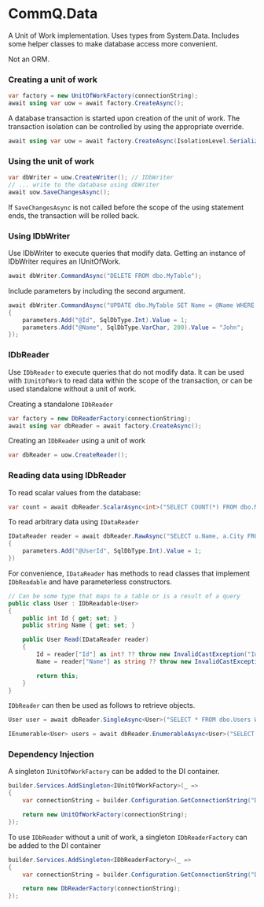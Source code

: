 # CommQ.Data

A Unit of Work implementation. Uses types from System.Data. Includes some helper classes to make database access more convenient.  
  
Not an ORM.

### Creating a unit of work
```csharp
var factory = new UnitOfWorkFactory(connectionString);
await using var uow = await factory.CreateAsync();
```
A database transaction is started upon creation of the unit of work. The transaction isolation can be controlled by using the appropriate override.
```csharp
await using var uow = await factory.CreateAsync(IsolationLevel.Serializable);
```

### Using the unit of work
```csharp
var dbWriter = uow.CreateWriter(); // IDbWriter
// ... write to the database using dbWriter
await uow.SaveChangesAsync();
```
If `SaveChangesAsync` is not called before the scope of the using statement ends, the transaction will be rolled back.

### Using IDbWriter
Use IDbWriter to execute queries that modify data. Getting an instance of IDbWriter requires an IUnitOfWork.
```csharp
await dbWriter.CommandAsync("DELETE FROM dbo.MyTable");
```
Include parameters by including the second argument.
```csharp
await dbWriter.CommandAsync("UPDATE dbo.MyTable SET Name = @Name WHERE Id = @Id", parameters =>
{
    parameters.Add("@Id", SqlDbType.Int).Value = 1;
    parameters.Add("@Name", SqlDbType.VarChar, 200).Value = "John";
});
```

### IDbReader
Use `IDbReader` to execute queries that do not modify data. It can be used with `IUnitOfWork` to read data within the scope of the transaction, or can be used standalone without a unit of work.  
  
Creating a standalone `IDbReader`
```csharp
var factory = new DbReaderFactory(connectionString);
await using var dbReader = await factory.CreateAsync();
```
  
Creating an `IDbReader` using a unit of work
```csharp
var dbReader = uow.CreateReader();
```

### Reading data using IDbReader
To read scalar values from the database:
```csharp
var count = await dbReader.ScalarAsync<int>("SELECT COUNT(*) FROM dbo.MyTable");
```
  
To read arbitrary data using `IDataReader`
```csharp
IDataReader reader = await dbReader.RawAsync("SELECT u.Name, a.City FROM dbo.Users u JOIN dbo.Address a on a.UserId = u.Id WHERE u.Id = @UserId", parameters =>
{
    parameters.Add("@UserId", SqlDbType.Int).Value = 1;
})
```

For convenience, `IDataReader` has methods to read classes that implement `IDbReadable` and have parameterless constructors.

```csharp
// Can be some type that maps to a table or is a result of a query
public class User : IDbReadable<User>
{
    public int Id { get; set; }
    public string Name { get; set; }

    public User Read(IDataReader reader)
    {
        Id = reader["Id"] as int? ?? throw new InvalidCastException("Id was null");
        Name = reader["Name"] as string ?? throw new InvalidCastException("Name was null");

        return this;
    }
}
```

`IDbReader` can then be used as follows to retrieve objects.

```csharp
User user = await dbReader.SingleAsync<User>("SELECT * FROM dbo.Users WHERE Id = 2");

IEnumerable<User> users = await dbReader.EnumerableAsync<User>("SELECT * FROM dbo.Users");
```

### Dependency Injection
A singleton `IUnitOfWorkFactory` can be added to the DI container.

```csharp
builder.Services.AddSingleton<IUnitOfWorkFactory>(_ => 
{
    var connectionString = builder.Configuration.GetConnectionString("Default");

    return new UnitOfWorkFactory(connectionString);
});
```

To use `IDbReader` without a unit of work, a singleton `IDbReaderFactory` can be added to the DI container

```csharp
builder.Services.AddSingleton<IDbReaderFactory>(_ =>
{
    var connectionString = builder.Configuration.GetConnectionString("Default");

    return new DbReaderFactory(connectionString);
});
```